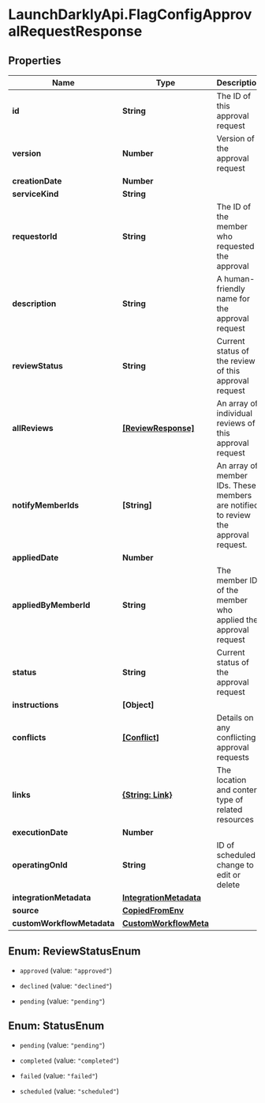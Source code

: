 # LaunchDarklyApi.FlagConfigApprovalRequestResponse

## Properties

Name | Type | Description | Notes
------------ | ------------- | ------------- | -------------
**id** | **String** | The ID of this approval request | 
**version** | **Number** | Version of the approval request | 
**creationDate** | **Number** |  | 
**serviceKind** | **String** |  | 
**requestorId** | **String** | The ID of the member who requested the approval | [optional] 
**description** | **String** | A human-friendly name for the approval request | [optional] 
**reviewStatus** | **String** | Current status of the review of this approval request | 
**allReviews** | [**[ReviewResponse]**](ReviewResponse.md) | An array of individual reviews of this approval request | 
**notifyMemberIds** | **[String]** | An array of member IDs. These members are notified to review the approval request. | 
**appliedDate** | **Number** |  | [optional] 
**appliedByMemberId** | **String** | The member ID of the member who applied the approval request | [optional] 
**status** | **String** | Current status of the approval request | 
**instructions** | **[Object]** |  | 
**conflicts** | [**[Conflict]**](Conflict.md) | Details on any conflicting approval requests | 
**links** | [**{String: Link}**](Link.md) | The location and content type of related resources | 
**executionDate** | **Number** |  | [optional] 
**operatingOnId** | **String** | ID of scheduled change to edit or delete | [optional] 
**integrationMetadata** | [**IntegrationMetadata**](IntegrationMetadata.md) |  | [optional] 
**source** | [**CopiedFromEnv**](CopiedFromEnv.md) |  | [optional] 
**customWorkflowMetadata** | [**CustomWorkflowMeta**](CustomWorkflowMeta.md) |  | [optional] 



## Enum: ReviewStatusEnum


* `approved` (value: `"approved"`)

* `declined` (value: `"declined"`)

* `pending` (value: `"pending"`)





## Enum: StatusEnum


* `pending` (value: `"pending"`)

* `completed` (value: `"completed"`)

* `failed` (value: `"failed"`)

* `scheduled` (value: `"scheduled"`)




